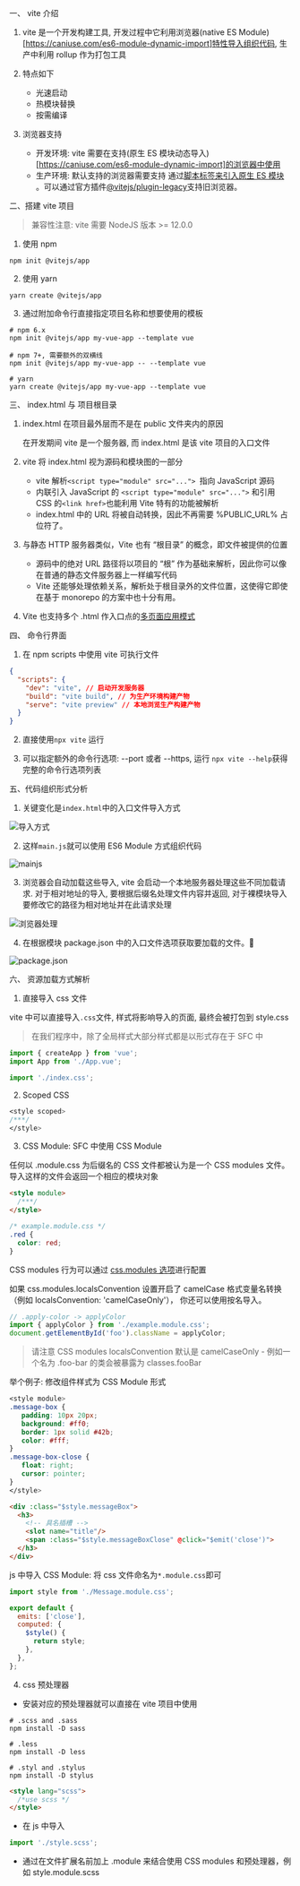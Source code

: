 一、 vite 介绍

1. vite 是一个开发构建工具, 开发过程中它利用浏览器(native ES Module)[https://caniuse.com/es6-module-dynamic-import]特性导入组织代码, 生产中利用 rollup 作为打包工具

2. 特点如下

   - 光速启动
   - 热模块替换
   - 按需编译

3. 浏览器支持

   - 开发环境: vite 需要在支持(原生 ES 模块动态导入)[https://caniuse.com/es6-module-dynamic-import]的浏览器中使用
   - 生产环境: 默认支持的浏览器需要支持 通过[脚本标签来引入原生 ES 模块](https://caniuse.com/es6-module) 。可以通过官方插件[@vitejs/plugin-legacy](https://github.com/vitejs/vite/tree/main/packages/plugin-legacy)支持旧浏览器。

二、搭建 vite 项目

> 兼容性注意: vite 需要 NodeJS 版本 >= 12.0.0

1. 使用 npm

```shell
npm init @vitejs/app
```

2. 使用 yarn

```shell
yarn create @vitejs/app
```

3. 通过附加命令行直接指定项目名称和想要使用的模板

```shell
# npm 6.x
npm init @vitejs/app my-vue-app --template vue

# npm 7+, 需要额外的双横线
npm init @vitejs/app my-vue-app -- --template vue

# yarn
yarn create @vitejs/app my-vue-app --template vue
```

三、 index.html 与 项目根目录

1. index.html 在项目最外层而不是在 public 文件夹内的原因

   在开发期间 vite 是一个服务器, 而 index.html 是该 vite 项目的入口文件

2. vite 将 index.html 视为源码和模块图的一部分

   - vite 解析`<script type="module" src="..."> `指向 JavaScript 源码
   - 内联引入 JavaScript 的 `<script type="module" src="...">` 和引用 CSS 的`<link href>`也能利用 Vite 特有的功能被解析
   - index.html 中的 URL 将被自动转换，因此不再需要 %PUBLIC_URL% 占位符了。

3. 与静态 HTTP 服务器类似，Vite 也有 “根目录” 的概念，即文件被提供的位置

   - 源码中的绝对 URL 路径将以项目的 “根” 作为基础来解析，因此你可以像在普通的静态文件服务器上一样编写代码
   - Vite 还能够处理依赖关系，解析处于根目录外的文件位置，这使得它即使在基于 monorepo 的方案中也十分有用。

4. Vite 也支持多个 .html 作入口点的[多页面应用模式](https://vitejs.cn/guide/build.html#%E5%A4%9A%E9%A1%B5%E9%9D%A2%E5%BA%94%E7%94%A8%E6%A8%A1%E5%BC%8F)

四、 命令行界面

1. 在 npm scripts 中使用 vite 可执行文件

```json
{
  "scripts": {
    "dev": "vite", // 启动开发服务器
    "build": "vite build", // 为生产环境构建产物
    "serve": "vite preview" // 本地浏览生产构建产物
  }
}
```

2. 直接使用`npx vite` 运行

3. 可以指定额外的命令行选项: --port 或者 --https, 运行 `npx vite --help`获得完整的命令行选项列表

五、代码组织形式分析

1. 关键变化是`index.html`中的入口文件导入方式

![导入方式](./images/vite_1.awebp)

2. 这样`main.js`就可以使用 ES6 Module 方式组织代码

![mainjs](./images/vite_2.awebp)

3. 浏览器会自动加载这些导入, vite 会启动一个本地服务器处理这些不同加载请求. 对于相对地址的导入, 要根据后缀名处理文件内容并返回, 对于裸模块导入要修改它的路径为相对地址并在此请求处理

![浏览器处理](./images/vite_3.awebp)

4. 在根据模块 package.json 中的入口文件选项获取要加载的文件。

![package.json](./images/vite_4.awebp)

六、 资源加载方式解析

1. 直接导入 css 文件

vite 中可以直接导入`.css`文件, 样式将影响导入的页面, 最终会被打包到 style.css

> 在我们程序中，除了全局样式大部分样式都是以形式存在于 SFC 中

```js
import { createApp } from 'vue';
import App from './App.vue';

import './index.css';
```

2. Scoped CSS

```css
<style scoped>
/***/
</style>
```

3. CSS Module: SFC 中使用 CSS Module

任何以 .module.css 为后缀名的 CSS 文件都被认为是一个 CSS modules 文件。导入这样的文件会返回一个相应的模块对象

```html
<style module>
  /***/
</style>
```

```css
/* example.module.css */
.red {
  color: red;
}
```

CSS modules 行为可以通过 [css.modules 选项](https://vitejs.cn/config/#css-modules)进行配置

如果 css.modules.localsConvention 设置开启了 camelCase 格式变量名转换（例如 localsConvention: 'camelCaseOnly'）， 你还可以使用按名导入。

```js
// .apply-color -> applyColor
import { applyColor } from './example.module.css';
document.getElementById('foo').className = applyColor;
```

> 请注意 CSS modules localsConvention 默认是 camelCaseOnly - 例如一个名为 .foo-bar 的类会被暴露为 classes.fooBar

举个例子: 修改组件样式为 CSS Module 形式

```css
<style module>
.message-box {
   padding: 10px 20px;
   background: #ff0;
   border: 1px solid #42b;
   color: #fff;
}
.message-box-close {
   float: right;
   cursor: pointer;
}
</style>
```

```html
<div :class="$style.messageBox">
  <h3>
    <!-- 具名插槽 -->
    <slot name="title"/>
    <span :class="$style.messageBoxClose" @click="$emit('close')">
  </h3>
</div>
```

js 中导入 CSS Module: 将 css 文件命名为`*.module.css`即可

```js
import style from './Message.module.css';

export default {
  emits: ['close'],
  computed: {
    $style() {
      return style;
    },
  },
};
```

4. css 预处理器

- 安装对应的预处理器就可以直接在 vite 项目中使用

```shell
# .scss and .sass
npm install -D sass

# .less
npm install -D less

# .styl and .stylus
npm install -D stylus
```

```html
<style lang="scss">
  /*use scss */
</style>
```

- 在 js 中导入

```js
import './style.scss';
```

- 通过在文件扩展名前加上 .module 来结合使用 CSS modules 和预处理器，例如 style.module.scss
